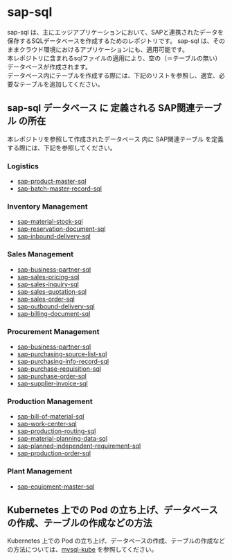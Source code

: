 # sap-sql  
sap-sql は、主にエッジアプリケーションにおいて、SAPと連携されたデータを保存するSQLデータベースを作成するためのレポジトリです。
sap-sql は、そのままクラウド環境におけるアプリケーションにも、適用可能です。  
本レポジトリに含まれるsqlファイルの適用により、空の（＝テーブルの無い）データベースが作成されます。  
データベース内にテーブルを作成する際には、下記のリストを参照し、適宜、必要なテーブルを追加してください。  

## sap-sql データベース に 定義される SAP関連テーブル の所在
本レポジトリを参照して作成されたデータベース 内に SAP関連テーブル を定義する際には、下記を参照してください。  

### Logistics  

* [sap-product-master-sql](https://github.com/latonaio/sap-product-master-sql)
* [sap-batch-master-record-sql](https://github.com/latonaio/sap-batch-master-record-sql) 

### Inventory Management  

* [sap-material-stock-sql](https://github.com/latonaio/sap-material-stock-sql)  
* [sap-reservation-document-sql](https://github.com/latonaio/sap-reservation-document-sql)  
* [sap-inbound-delivery-sql](https://github.com/latonaio/sap-inbound-delivery-sql)

### Sales Management

* [sap-business-partner-sql](https://github.com/latonaio/sap-business-partner-sql)  
* [sap-sales-pricing-sql](https://github.com/latonaio/sap-sales-pricing-sql)  
* [sap-sales-inquiry-sql](https://github.com/latonaio/sap-sales-inquiry-sql)
* [sap-sales-quotation-sql](https://github.com/latonaio/sap-sales-quotation-sql)
* [sap-sales-order-sql](https://github.com/latonaio/sap-sales-order-sql)  
* [sap-outbound-delivery-sql](https://github.com/latonaio/sap-outbound-delivery-sql)  
* [sap-billing-document-sql](https://github.com/latonaio/sap-billing-document-sql)  

### Procurement Management

* [sap-business-partner-sql](https://github.com/latonaio/sap-business-partner-sql)
* [sap-purchasing-source-list-sql](https://github.com/latonaio/sap-purchasing-source-list-sql)  
* [sap-purchasing-info-record-sql](https://github.com/latonaio/sap-purchasing-info-record-sql) 
* [sap-purchase-requisition-sql](https://github.com/latonaio/sap-purchase-requisition-sql) 
* [sap-purchase-order-sql](https://github.com/latonaio/sap-purchase-order-sql)
* [sap-supplier-invoice-sql](https://github.com/latonaio/sap-supplier-invoice-sql)

### Production Management  

* [sap-bill-of-material-sql](https://github.com/latonaio/sap-bill-of-material-sql)  
* [sap-work-center-sql](https://github.com/latonaio/sap-work-center-sql)  
* [sap-production-routing-sql](https://github.com/latonaio/sap-production-routing-sql)  
* [sap-material-planning-data-sql](https://github.com/latonaio/sap-material-planning-data-sql)  
* [sap-planned-independent-requirement-sql](https://github.com/latonaio/sap-planned-independent-requirement-sql)  
* [sap-production-order-sql](https://github.com/latonaio/sap-production-order-sql)   

### Plant Management  

* [sap-equipment-master-sql](https://github.com/latonaio/sap-equipment-master-sql)  


## Kubernetes 上での Pod の立ち上げ、データベースの作成、テーブルの作成などの方法  
Kubernetes 上での Pod の立ち上げ、データベースの作成、テーブルの作成などの方法については、[mysql-kube](https://github.com/latonaio/mysql-kube) を参照してください。  

